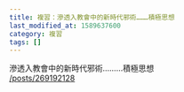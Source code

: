 ```yaml
---
title: 複習：滲透入教會中的新時代邪術………積極思想
last_modified_at: 1589637600
category: 複習
tags: []
---
```


<div>滲透入教會中的新時代邪術………積極思想<br/>
<a href="/posts/269192128" target="_blank">/posts/269192128</a></div>
<div> </div>
